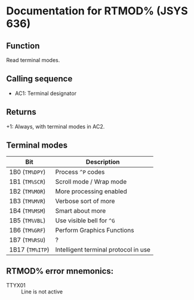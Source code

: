 # Documentation for RTMOD% (JSYS 636)

## Function
Read terminal modes.

## Calling sequence
- AC1: Terminal designator

## Returns
+1: Always, with terminal modes in AC2.

## Terminal modes

| Bit | Description |
| --- | --- |
| 1B0 (`TM%DPY`) | Process `^P` codes |
| 1B1 (`TM%SCR`) | Scroll mode / Wrap mode |
| 1B2 (`TM%MOR`) | More processing enabled |
| 1B3 (`TM%MVR`) | Verbose sort of more |
| 1B4 (`TM%MSM`) | Smart about more |
| 1B5 (`TM%VBL`) | Use visible bell for `^G` |
| 1B6 (`TM%GRF`) | Perform Graphics Functions |
| 1B7 (`TM%RSU`) | ? |
| 1B17 (`TM%ITP`) | Intelligent terminal protocol in use |

## RTMOD% error mnemonics:

<dl>
<dt>TTYX01</dt>
<dd>Line is not active</dd>
</dl>
